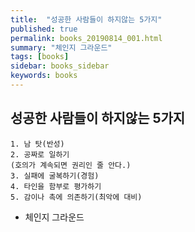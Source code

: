 ```yaml
---
title:  "성공한 사람들이 하지않는 5가지"
published: true
permalink: books_20190814_001.html
summary: "체인지 그라운드"
tags: [books]
sidebar: books_sidebar
keywords: books
---
```


## 성공한 사람들이 하지않는 5가지
```
1. 남 탓(반성)
2. 공짜로 일하기
(호의가 계속되면 권리인 줄 안다.)
3. 실패에 굴복하기(경험)
4. 타인을 함부로 평가하기
5. 감이나 촉에 의존하기(최악에 대비)
```
* 체인지 그라운드

